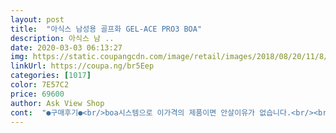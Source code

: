 ```yaml
---
layout: post 
title:  "아식스 남성용 골프화 GEL-ACE PRO3 BOA" 
description: 아식스 남 ..
date: 2020-03-03 06:13:27 
img: https://static.coupangcdn.com/image/retail/images/2018/08/20/11/8/0eb4a1c0-ed8a-4f0f-9c52-0c43488ccf8d.jpg 
linkUrl: https://coupa.ng/br5Eep 
categories: [1017] 
color: 7E57C2 
price: 69600 
author: Ask View Shop 
cont:  "●구매후기●<br/>boa시스템으로 이가격의 제품이면 안살이유가 없습니다.<br/><br/>골프화를 알아보고 있었는데<br/>그리고 발볼이 크지 않을때는<br/>그리고 여러브랜드의<br/>디자인도 괜찮구요.<br/><br/>발편하고 좋네요 운동화를 스포츠양말 신고 265mm 신는데 골프화는 270은 신어야겠어요<br/>배송 빠르고 품질 좋습니다.<br/><br/>별이 4개인 이유는 좀 허접한거라도 주머니가 있었으면 하는 아쉬움 때문입니다<br/>색상이 과한 은갈치 색이면 어쩌나 걱정을 했는데<br/>스파이크 여유분 주는 것도 맘에 들고요<br/>신발치수는 5미리 정도 여유있게, 구매했는데 적당한거 같습니다.<br/><br/>와이프도 디자인 이쁘다 하네요<br/>외관이 빛나는 재질이라 좀 뻑뻑하면 어떻게 하지 하고 걱정을 했는데, 전혀 그렇치 않고 발이 편합니다.<br/><br/>우선 가볍습니다.<br/><br/>은은한 실버펄 느낌이고 블랙 상표랑 잘 어울립니다.<br/><br/>저는 흰색계열 신발이 싫어서 블랙을 찾던 중에 선택하게 되었습디다.<br/><br/>정사이즈 주문하면 딱 좋을것 같습니다.<br/><br/>착한 가격에 좋은 상품 잘 산것 같습니다.<br/><br/>타 온라인사이트에서는 비싼 가격으로<br/>판매되고 있네요.<br/><br/>필드 나거서 몇시간 걸어 봐야 겠지만, 현재는 구매에 만족합니다.<br/><br/>boa시스템으로 이가격의 제품이면 안살이유가 없습니다.<br/><br/>골프화를 알아보고 있었는데<br/>그리고 발볼이 크지 않을때는<br/>그리고 여러브랜드의<br/>디자인도 괜찮구요.<br/><br/>발편하고 좋네요 운동화를 스포츠양말 신고 265mm 신는데 골프화는 270은 신어야겠어요<br/>배송 빠르고 품질 좋습니다.<br/><br/>별이 4개인 이유는 좀 허접한거라도 주머니가 있었으면 하는 아쉬움 때문입니다<br/>색상이 과한 은갈치 색이면 어쩌나 걱정을 했는데<br/>스파이크 여유분 주는 것도 맘에 들고요<br/>신발치수는 5미리 정도 여유있게, 구매했는데 적당한거 같습니다.<br/><br/>와이프도 디자인 이쁘다 하네요<br/>외관이 빛나는 재질이라 좀 뻑뻑하면 어떻게 하지 하고 걱정을 했는데, 전혀 그렇치 않고 발이 편합니다.<br/><br/>우선 가볍습니다.<br/><br/>은은한 실버펄 느낌이고 블랙 상표랑 잘 어울립니다.<br/><br/>저는 흰색계열 신발이 싫어서 블랙을 찾던 중에 선택하게 되었습디다.<br/><br/>정사이즈 주문하면 딱 좋을것 같습니다.<br/><br/>착한 가격에 좋은 상품 잘 산것 같습니다.<br/><br/>타 온라인사이트에서는 비싼 가격으로<br/>판매되고 있네요.<br/><br/>필드 나거서 몇시간 걸어 봐야 겠지만, 현재는 구매에 만족합니다.<br/><br/>" 
---
```

